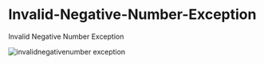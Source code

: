# Invalid-Negative-Number-Exception
Invalid Negative Number Exception

![invalidnegativenumber exception](https://user-images.githubusercontent.com/26473614/42834671-929b774e-89f7-11e8-85c1-2004ff588d2a.PNG)
